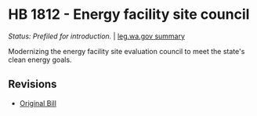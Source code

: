 # HB 1812 - Energy facility site council
*Status: Prefiled for introduction.* | [leg.wa.gov summary](https://app.leg.wa.gov/billsummary?BillNumber=1812&Year=2021)

Modernizing the energy facility site evaluation council to meet the state's clean energy goals.

## Revisions
* [Original Bill](1/)